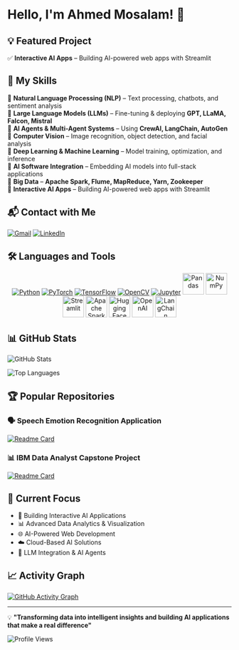 # Hello, I'm Ahmed Mosalam! 👋

## 💡 Featured Project
✅ **Interactive AI Apps** – Building AI-powered web apps with Streamlit

## 🧠 My Skills

🔹 **Natural Language Processing (NLP)** – Text processing, chatbots, and sentiment analysis  
🔹 **Large Language Models (LLMs)** – Fine-tuning & deploying **GPT, LLaMA, Falcon, Mistral**  
🔹 **AI Agents & Multi-Agent Systems** – Using **CrewAI, LangChain, AutoGen**  
🔹 **Computer Vision** – Image recognition, object detection, and facial analysis  
🔹 **Deep Learning & Machine Learning** – Model training, optimization, and inference  
🔹 **AI Software Integration** – Embedding AI models into full-stack applications  
🔹 **Big Data** – **Apache Spark, Flume, MapReduce, Yarn, Zookeeper**  
🔹 **Interactive AI Apps** – Building AI-powered web apps with Streamlit  

## 📬 Contact with Me

[![Gmail](https://img.shields.io/badge/Gmail-D14836?style=for-the-badge&logo=gmail&logoColor=white)](mailto:ahmedmosalam46@gmail.com)
[![LinkedIn](https://img.shields.io/badge/LinkedIn-0077B5?style=for-the-badge&logo=linkedin&logoColor=white)](https://www.linkedin.com/in/mosalam2/)

## 🛠️ Languages and Tools

<p align="center">
  <a href="https://www.python.org/"><img src="https://skillicons.dev/icons?i=python&theme=dark" alt="Python" /></a>
  <a href="https://pytorch.org/"><img src="https://skillicons.dev/icons?i=pytorch&theme=dark" alt="PyTorch" /></a>
  <a href="https://www.tensorflow.org/"><img src="https://skillicons.dev/icons?i=tensorflow&theme=dark" alt="TensorFlow" /></a>
  <a href="https://opencv.org/"><img src="https://skillicons.dev/icons?i=opencv&theme=dark" alt="OpenCV" /></a>
  <a href="https://jupyter.org/"><img src="https://skillicons.dev/icons?i=jupyter&theme=dark" alt="Jupyter" /></a>
  <a href="https://pandas.pydata.org/"><img src="https://cdn.jsdelivr.net/gh/devicons/devicon/icons/pandas/pandas-original.svg" alt="Pandas" width="48" height="48"/></a>
  <a href="https://numpy.org/"><img src="https://cdn.jsdelivr.net/gh/devicons/devicon/icons/numpy/numpy-original.svg" alt="NumPy" width="48" height="48"/></a>
  <a href="https://streamlit.io/"><img src="https://streamlit.io/images/brand/streamlit-mark-color.png" alt="Streamlit" width="48" height="48"/></a>
  <a href="https://spark.apache.org/"><img src="https://spark.apache.org/images/spark-logo-trademark.png" alt="Apache Spark" width="48" height="48"/></a>
  <a href="https://huggingface.co/"><img src="https://huggingface.co/front/assets/huggingface_logo-noborder.svg" alt="Hugging Face" width="48" height="48"/></a>
  <a href="https://openai.com/"><img src="https://cdn.worldvectorlogo.com/logos/openai-2.svg" alt="OpenAI" width="48" height="48"/></a>
  <a href="https://www.langchain.com/"><img src="https://python.langchain.com/img/brand/wordmark.png" alt="LangChain" width="48" height="48"/></a>
</p></p>

## 📊 GitHub Stats

![GitHub Stats](https://github-readme-stats.vercel.app/api?username=ahmedmosalam&show_icons=true&theme=dark&hide_border=true&bg_color=0D1117)

![Top Languages](https://github-readme-stats.vercel.app/api/top-langs/?username=ahmedmosalam&layout=compact&theme=dark&hide_border=true&bg_color=0D1117)

## 🏆 Popular Repositories

### 🗣️ Speech Emotion Recognition Application
[![Readme Card](https://github-readme-stats.vercel.app/api/pin/?username=ahmedmosalam&repo=Speech_Emotion_Recognition_Application&theme=dark&hide_border=true&bg_color=0D1117)](https://github.com/ahmedmosalam/Speech_Emotion_Recognition_Application)

### 📊 IBM Data Analyst Capstone Project  
[![Readme Card](https://github-readme-stats.vercel.app/api/pin/?username=ahmedmosalam&repo=IBM_Data_Analyst_Capstone_Project&theme=dark&hide_border=true&bg_color=0D1117)](https://github.com/ahmedmosalam/IBM_Data_Analyst_Capstone_Project)

## 🎯 Current Focus

- 🤖 Building Interactive AI Applications
- 📊 Advanced Data Analytics & Visualization
- 🌐 AI-Powered Web Development
- ☁️ Cloud-Based AI Solutions
- 🔗 LLM Integration & AI Agents

## 📈 Activity Graph

[![GitHub Activity Graph](https://github-readme-activity-graph.vercel.app/graph?username=ahmedmosalam&theme=github-compact)](https://github.com/ahmedmosalam)

---

💡 **"Transforming data into intelligent insights and building AI applications that make a real difference"**

![Profile Views](https://komarev.com/ghpvc/?username=ahmedmosalam&color=brightgreen)
